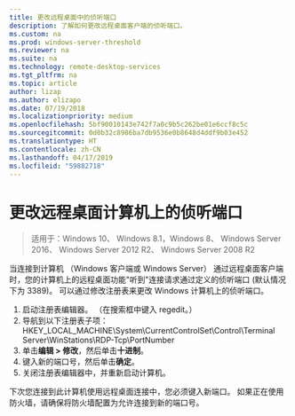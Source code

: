 ```yaml
---
title: 更改远程桌面中的侦听端口
description: 了解如何更改远程桌面客户端的侦听端口。
ms.custom: na
ms.prod: windows-server-threshold
ms.reviewer: na
ms.suite: na
ms.technology: remote-desktop-services
ms.tgt_pltfrm: na
ms.topic: article
author: lizap
ms.author: elizapo
ms.date: 07/19/2018
ms.localizationpriority: medium
ms.openlocfilehash: 5bf90010143e742f7a0c9b5c262be01e6ccf8c5c
ms.sourcegitcommit: 0d0b32c8986ba7db9536e0b8648d4ddf9b03e452
ms.translationtype: HT
ms.contentlocale: zh-CN
ms.lasthandoff: 04/17/2019
ms.locfileid: "59882718"
---
```

# <a name="change-the-listening-port-for-remote-desktop-on-your-computer"></a>更改远程桌面计算机上的侦听端口

>适用于：Windows 10、 Windows 8.1，Windows 8、 Windows Server 2016、 Windows Server 2012 R2、 Windows Server 2008 R2

当连接到计算机 （Windows 客户端或 Windows Server） 通过远程桌面客户端时，您的计算机上的远程桌面功能"听到"连接请求通过定义的侦听端口 (默认情况下为 3389)。 可以通过修改注册表来更改 Windows 计算机上的侦听端口。

1. 启动注册表编辑器。 （在搜索框中键入 regedit。）
2. 导航到以下注册表子项：HKEY_LOCAL_MACHINE\System\CurrentControlSet\Control\Terminal Server\WinStations\RDP-Tcp\PortNumber
3. 单击**编辑 > 修改**，然后单击**十进制**。
4. 键入新的端口号，然后单击**确定**。 
5. 关闭注册表编辑器中，并重新启动计算机。

下次您连接到此计算机使用远程桌面连接中，您必须键入新端口。 如果正在使用防火墙，请确保将防火墙配置为允许连接到新的端口号。
